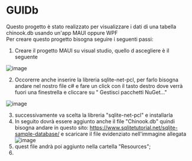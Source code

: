 # GUIDb
Questo progetto è stato realizzato per visualizzare i dati di una tabella chinook.db usando un'app MAUI oppure WPF\
Per creare questo progetto bisogna seguire i seguenti passi: 
1. Creare il progetto MAUI su visual studio, quello d ascegliere è il seguente

![image](https://github.com/fedecauwedy/GUIDb/assets/116791048/40336221-ecd0-4599-a561-1d653a8b86b4)

2. Occorerre anche inserire la libreria sqlite-net-pcl, per farlo bisogna andare nel nostro file c# e fare un click con il tasto destro dove verrà fuori una finestrella e cliccare su " Gestisci pacchetti NuGet..."

![image](https://github.com/fedecauwedy/GUIDb/assets/116791048/1cc5d453-beca-4ce8-a1e6-67699226960f)

3. successivamente va scelta la libreria "sqlite-net-pcl" e installarla
4. In seguito dovrà essere aggiunto anche il file "Chinook.db" quindi bisogna andare in questo sito: https://www.sqlitetutorial.net/sqlite-sample-database/ e scaricare il file evidenziato nell'immagine allegata ![image](https://github.com/fedecauwedy/GUIDb/assets/116791048/1947eb23-f4ef-420a-952e-1f3ee7e7d5ef)
5. quest file andrà poi aggiunto nella cartella "Resources";
6. 
